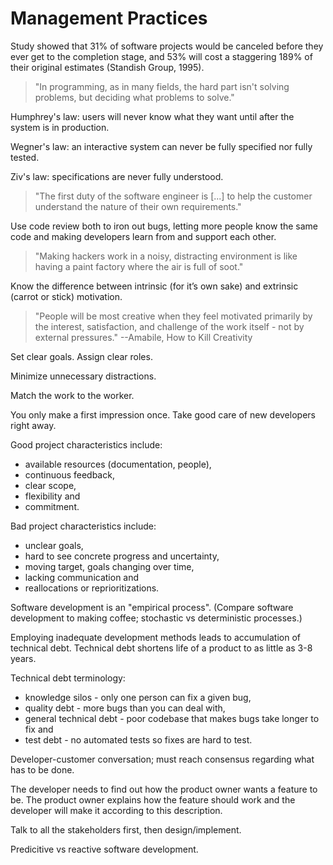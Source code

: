 
Management Practices
====================

Study showed that 31% of software projects would be canceled before they ever get to the completion stage, and 53% will cost a staggering 189% of their original estimates (Standish Group, 1995).

> "In programming, as in many fields, the hard part isn't solving problems, but deciding what problems to solve."

Humphrey's law: users will never know what they want until after the system is in production.

Wegner's law: an interactive system can never be fully specified nor fully tested.

Ziv's law: specifications are never fully understood.

> "The first duty of the software engineer is [...] to help the customer understand the nature of their own requirements."

Use code review both to iron out bugs, letting more people know the same code and making developers learn from and support each other.

> "Making hackers work in a noisy, distracting environment is like having a paint factory where the air is full of soot."

Know the difference between intrinsic (for it’s own sake) and extrinsic (carrot or stick) motivation.

> "People will be most creative when they feel motivated primarily by the interest, satisfaction, and challenge of the work itself - not by external pressures." --Amabile, How to Kill Creativity

Set clear goals. Assign clear roles.

Minimize unnecessary distractions.

Match the work to the worker. 

You only make a first impression once. Take good care of new developers right away.

Good project characteristics include:

* available resources (documentation, people),
* continuous feedback,
* clear scope,
* flexibility and
* commitment.

Bad project characteristics include:

* unclear goals,
* hard to see concrete progress and uncertainty,
* moving target, goals changing over time,
* lacking communication and
* reallocations or reprioritizations.

Software development is an "empirical process". (Compare software development to making coffee; stochastic vs deterministic processes.)

Employing inadequate development methods leads to accumulation of technical debt. Technical debt shortens life of a product to as little as 3-8 years.

Technical debt terminology: 

* knowledge silos - only one person can fix a given bug, 
* quality debt - more bugs than you can deal with, 
* general technical debt - poor codebase that makes bugs take longer to fix and 
* test debt - no automated tests so fixes are hard to test.

Developer-customer conversation; must reach consensus regarding what has to be done.

The developer needs to find out how the product owner wants a feature to be. The product owner explains how the feature should work and the developer will make it according to this description.

Talk to all the stakeholders first, then design/implement.

Predicitive vs reactive software development.

